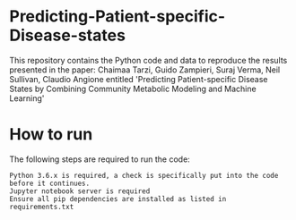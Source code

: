 # Predicting-Patient-specific-Disease-states
This repository contains the Python code and data to reproduce the results presented in the paper: Chaimaa Tarzi, Guido Zampieri, Suraj Verma, Neil Sullivan, Claudio Angione entitled 'Predicting Patient-specific Disease States by Combining Community Metabolic Modeling and Machine Learning'

# How to run

The following steps are required to run the code:

    Python 3.6.x is required, a check is specifically put into the code before it continues.
    Jupyter notebook server is required
    Ensure all pip dependencies are installed as listed in requirements.txt
    

